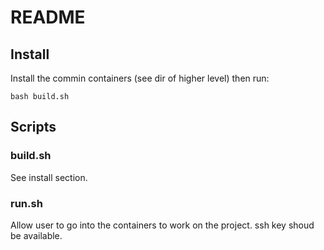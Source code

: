 # README

## Install

Install the commin containers (see dir of higher level) then run:

```
bash build.sh
```

## Scripts

### build.sh

See install section.

### run.sh

Allow user to go into the containers to work on the project. ssh key shoud be 
available.
